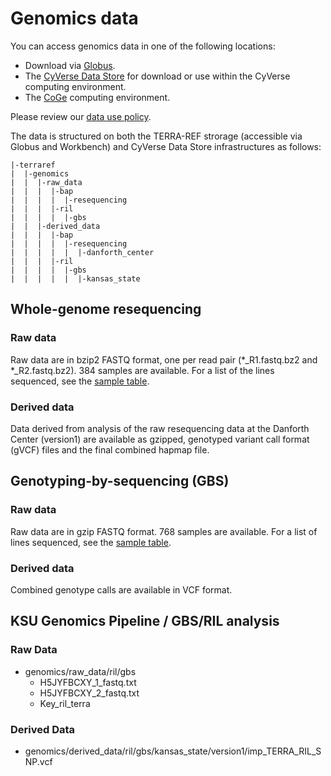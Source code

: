 # Genomics data

You can access genomics data in one of the following locations:

* Download via [Globus](../how-to-access-data.md#globus-browse-and-transfer-files).
* The [CyVerse Data Store](../how-to-access-data.md#cyverse) for download or use within the CyVerse computing environment.
* The [CoGe](../how-to-access-data.md#coge) computing environment.

Please review our [data use policy](../data-use-policy.md).

The data is structured on both the TERRA-REF strorage \(accessible via Globus and Workbench\) and CyVerse Data Store infrastructures as follows:

```text
|-terraref
|  |-genomics
|  |  |-raw_data
|  |  |  |-bap
|  |  |  |  |-resequencing
|  |  |  |-ril
|  |  |  |  |-gbs
|  |  |-derived_data
|  |  |  |-bap
|  |  |  |  |-resequencing
|  |  |  |  |  |-danforth_center
|  |  |  |-ril
|  |  |  |  |-gbs
|  |  |  |  |  |-kansas_state
```

## Whole-genome resequencing

### Raw data

Raw data are in bzip2 FASTQ format, one per read pair \(\*\_R1.fastq.bz2 and \*\_R2.fastq.bz2\). 384 samples are available. For a list of the lines sequenced, see the [sample table](https://gist.github.com/dlebauer/6b7b0e181cc5ae5034b992f725712ba4#file-sorghum-lines-genomics-md).

### Derived data

Data derived from analysis of the raw resequencing data at the Danforth Center \(version1\) are available as gzipped, genotyped variant call format \(gVCF\) files and the final combined hapmap file.

## Genotyping-by-sequencing \(GBS\)

### Raw data

Raw data are in gzip FASTQ format. 768 samples are available. For a list of lines sequenced, see the [sample table](https://gist.github.com/dlebauer/6b7b0e181cc5ae5034b992f725712ba4#file-sorghum_mac_1-md).

### Derived data

Combined genotype calls are available in VCF format.

## KSU Genomics Pipeline / GBS/RIL analysis

### Raw Data

* genomics/raw\_data/ril/gbs
  *  H5JYFBCXY\_1\_fastq.txt
  *  H5JYFBCXY\_2\_fastq.txt
  * Key\_ril\_terra

### Derived Data

* genomics/derived\_data/ril/gbs/kansas\_state/version1/imp\_TERRA\_RIL\_SNP.vcf

